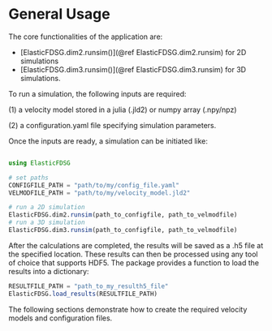 # General Usage

The core functionalities of the application are:
- [ElasticFDSG.dim2.runsim()](@ref ElasticFDSG.dim2.runsim) for 2D simulations 
- [ElasticFDSG.dim3.runsim()](@ref ElasticFDSG.dim3.runsim) for 3D simulations.

To run a simulation, the following inputs are required:

(1) a velocity model stored in a julia (.jld2) or numpy array (.npy/npz)

(2) a configuration.yaml file specifying simulation parameters.

Once the inputs are ready, a simulation can be initiated like:

```julia 

using ElasticFDSG

# set paths
CONFIGFILE_PATH = "path/to/my/config_file.yaml"
VELMODFILE_PATH = "path/to/my/velocity_model.jld2"

# run a 2D simulation
ElasticFDSG.dim2.runsim(path_to_configfile, path_to_velmodfile)
# run a 3D simulation
ElasticFDSG.dim3.runsim(path_to_configfile, path_to_velmodfile)

```
After the calculations are completed, the results will be saved as a .h5 file at the specified location. These results can then be processed using any tool of choice that supports HDF5. 
The package provides a function to load the results into a dictionary:

```julia 
RESULTFILE_PATH = "path_to_my_resulth5_file"
ElasticFDSG.load_results(RESULTFILE_PATH)
```

The following sections demonstrate how to create the required velocity models and configuration files.